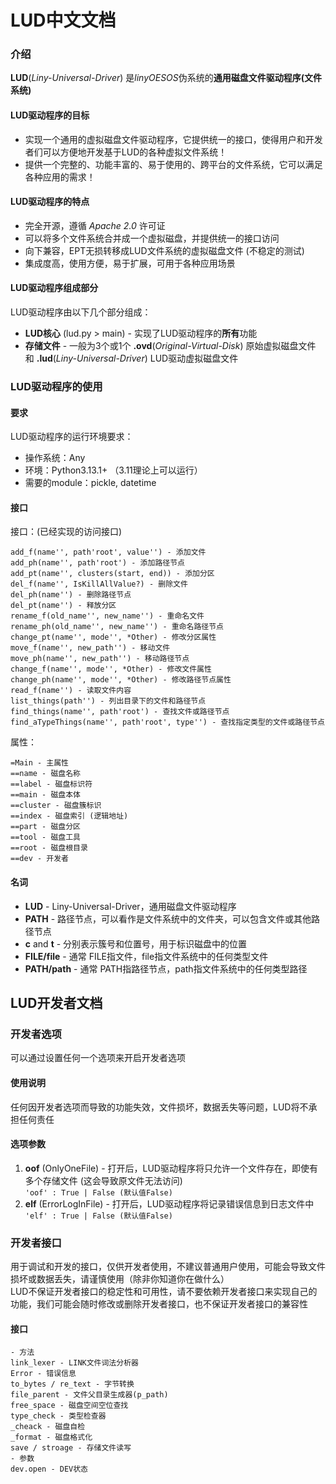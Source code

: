 # LUD中文文档

### 介绍
**LUD**(*Liny-Universal-Driver*) 是*linyOESOS*伪系统的**通用磁盘文件驱动程序(文件系统)**

#### LUD驱动程序的目标
* 实现一个通用的虚拟磁盘文件驱动程序，它提供统一的接口，使得用户和开发者们可以方便地开发基于LUD的各种虚拟文件系统！
* 提供一个完整的、功能丰富的、易于使用的、跨平台的文件系统，它可以满足各种应用的需求！

#### LUD驱动程序的特点
* 完全开源，遵循 *Apache 2.0* 许可证
* 可以将多个文件系统合并成一个虚拟磁盘，并提供统一的接口访问
* 向下兼容，EPT无损转移成LUD文件系统的虚拟磁盘文件 (不稳定的测试)
* 集成度高，使用方便，易于扩展，可用于各种应用场景

#### LUD驱动程序组成部分
LUD驱动程序由以下几个部分组成：

* **LUD核心** (lud.py > main) - 实现了LUD驱动程序的**所有**功能
* **存储文件** - 一般为3个或1个 **.ovd**(*Original-Virtual-Disk*) 原始虚拟磁盘文件 和 **.lud**(*Liny-Universal-Driver*) LUD驱动虚拟磁盘文件

### LUD驱动程序的使用

#### 要求
LUD驱动程序的运行环境要求：
* 操作系统：Any
* 环境：Python3.13.1+ （3.11理论上可以运行）
* 需要的module：pickle, datetime

#### 接口

接口：(已经实现的访问接口)
```
add_f(name'', path'root', value'') - 添加文件
add_ph(name'', path'root') - 添加路径节点
add_pt(name'', clusters(start, end)) - 添加分区
del_f(name'', IsKillAllValue?) - 删除文件
del_ph(name'') - 删除路径节点
del_pt(name'') - 释放分区
rename_f(old_name'', new_name'') - 重命名文件
rename_ph(old_name'', new_name'') - 重命名路径节点
change_pt(name'', mode'', *Other) - 修改分区属性
move_f(name'', new_path'') - 移动文件
move_ph(name'', new_path'') - 移动路径节点
change_f(name'', mode'', *Other) - 修改文件属性
change_ph(name'', mode'', *Other) - 修改路径节点属性
read_f(name'') - 读取文件内容
list_things(path'') - 列出目录下的文件和路径节点
find_things(name'', path'root') - 查找文件或路径节点
find_aTypeThings(name'', path'root', type'') - 查找指定类型的文件或路径节点
```
属性：
```
=Main - 主属性
==name - 磁盘名称
==label - 磁盘标识符
==main - 磁盘本体
==cluster - 磁盘簇标识
==index - 磁盘索引 (逻辑地址)
==part - 磁盘分区
==tool - 磁盘工具
==root - 磁盘根目录
==dev - 开发者
```

#### 名词

* **LUD** - Liny-Universal-Driver，通用磁盘文件驱动程序
* **PATH** - 路径节点，可以看作是文件系统中的文件夹，可以包含文件或其他路径节点
* **c** and **t** - 分别表示簇号和位置号，用于标识磁盘中的位置
* **FILE/file** - 通常 FILE指文件，file指文件系统中的任何类型文件
* **PATH/path** - 通常 PATH指路径节点，path指文件系统中的任何类型路径

## LUD开发者文档

### 开发者选项

可以通过设置任何一个选项来开启开发者选项

#### 使用说明

任何因开发者选项而导致的功能失效，文件损坏，数据丢失等问题，LUD将不承担任何责任

#### 选项参数

1. **oof** (OnlyOneFile) - 打开后，LUD驱动程序将只允许一个文件存在，即使有多个存储文件 (这会导致原文件无法访问)  
`'oof' : True | False (默认值False)`
2. **elf** (ErrorLogInFile) - 打开后，LUD驱动程序将记录错误信息到日志文件中  
`'elf' : True | False (默认值False)`  

### 开发者接口

用于调试和开发的接口，仅供开发者使用，不建议普通用户使用，可能会导致文件损坏或数据丢失，请谨慎使用（除非你知道你在做什么）  
LUD不保证开发者接口的稳定性和可用性，请不要依赖开发者接口来实现自己的功能，我们可能会随时修改或删除开发者接口，也不保证开发者接口的兼容性

#### 接口

```
- 方法
link_lexer - LINK文件词法分析器
Error - 错误信息
to_bytes / re_text - 字节转换
file_parent - 文件父目录生成器(p_path)
free_space - 磁盘空间空位查找
type_check - 类型检查器
_cheack - 磁盘自检
_format - 磁盘格式化
save / stroage - 存储文件读写
- 参数
dev.open - DEV状态
```

